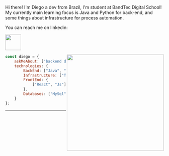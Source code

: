 Hi there! I'm Diego a dev from Brazil, I'm student at BandTec Digital School! <br>
My currently main learning focus is Java and Python for back-end, and some things about infrastructure for process automation.

You can reach me on linkedin:


<a href="https://www.linkedin.com/in/diego-carreia-rocha/" target="_blank"><img src="https://www.vectorico.com/download/social_media/LinkedIn-Icon-Dark.png" width="50"></a>

 <img align='right' src="https://raw.githubusercontent.com/abhisheknaiidu/abhisheknaiidu/master/code.gif" width="308">

```javascript
const diego = {
    askMeAbout: ["backend dev", "web dev", "tech", "infrastructure"],
    technologies: {
        BackEnd: ["Java", "Python"],
        Infrastructure: ["Terraform", "Ansible", "Kubernetes", "Docker"],
        FrontEnd: {
            ["React", "Js"]
        },
        Databases: ["MySql", "PostgreSql"],
    }
};
```

---
